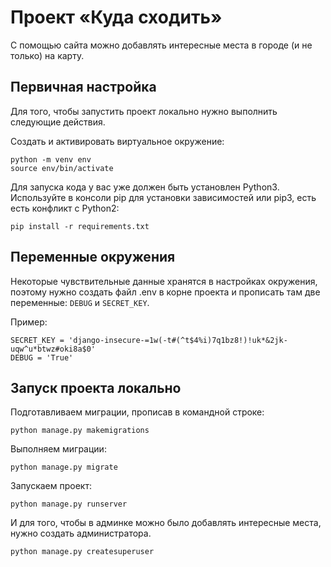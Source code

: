 # Проект «Куда сходить»
С помощью сайта можно добавлять интересные места в городе (и не только) на карту.

## Первичная настройка
Для того, чтобы запустить проект локально нужно выполнить следующие действия.

Создать и активировать виртуальное окружение:
```
python -m venv env
source env/bin/activate
```

Для запуска кода у вас уже должен быть установлен Python3.
Используйте в консоли pip для установки зависимостей или pip3, есть есть конфликт с Python2:
```
pip install -r requirements.txt
```
## Переменные окружения
Некоторые чувствительные данные хранятся в настройках окружения, поэтому нужно создать файл .env в корне проекта и прописать там две переменные: `DEBUG` и `SECRET_KEY`.

Пример:
```
SECRET_KEY = 'django-insecure-=1w(-t#(^t$4%i)7q1bz8!)!uk*&2jk-uqw^u*btwz#oki8a$0'
DEBUG = 'True'
```

## Запуск проекта локально

Подготавливаем миграции, прописав в командной строке:
```
python manage.py makemigrations
```
Выполняем миграции:
```
python manage.py migrate
```

Запускаем проект:
```
python manage.py runserver
```

И для того, чтобы в админке можно было добавлять интересные места, нужно создать администратора.
```
python manage.py createsuperuser
```
